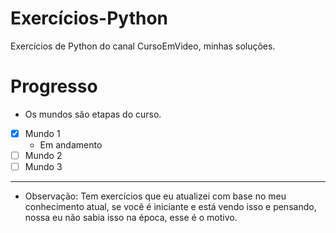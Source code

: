 # Exercícios-Python
 Exercícios de Python do canal CursoEmVideo, minhas soluções.

# Progresso
* Os mundos são etapas do curso.
- [x] Mundo 1
    * Em andamento
- [ ] Mundo 2
- [ ] Mundo 3
---
* Observação: Tem exercícios que eu atualizei com base no meu conhecimento atual, se você é iniciante e está vendo isso e pensando, nossa eu não sabia isso na época, esse é o motivo.